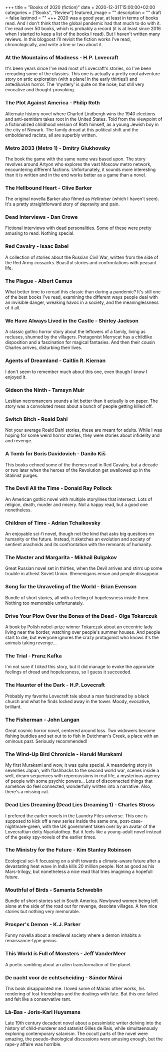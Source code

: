 +++
title =  "Books of 2020 (fiction)"
date = 2020-12-31T15:00:00+02:00
categories = ["Books", "Review"]
featured_image = ""
description = ""
draft = false
lastmod = ""
+++
2020 was a good year, at least in terms of books read. And I don't think that the global pandemic had that much to do with it. I've read over 50 books, which is probably a record (it is at least since 2016 when I started to keep a list of the books I read). But I haven't written many reviews. In this blogpost I'll revisit the fiction works I've read, chronologically, and write a line or two about it.
<!--more-->

### At the Mountains of Madness - H.P. Lovecraft
It's been years since I've read most of Lovecraft's stories, so I've been rereading some of the classics. This one is actually a pretty cool adventure story on artic exploration (with a plane! in the early thirties!) and antediluvian horror. The 'mystery' is quite on the nose, but still very evocative and thought-provoking.

### The Plot Against America - Philip Roth
Alternate history novel where Charled Lindbergh wins the 1940 elections and anti-semitism takes root in the United States. Told from the viewpoint of a fictionalized childhood version of Roth himself, as a young Jewish boy in the city of Newark. The family dread at this political shift and the emboldened racists, all are superbly written.

### Metro 2033 (Metro 1) - Dmitry Glukhovsky
The book the game with the same name was based upon. The story revolves around Artyon who explores the vast Moscow metro network, encountering different factions. Unfortunately, it sounds more interesting than it is written and in the end works better as a game than a novel.

### The Hellbound Heart - Clive Barker
The original novella Barker also filmed as *Hellraiser* (which I haven't seen). It's a pretty straightforward story of depravity and pain.

### Dead Interviews - Dan Crowe
Fictional interviews with dead personalities. Some of these were pretty amusing to read. Nothing special.

### Red Cavalry - Isaac Babel
A collection of stories about the Russian Civil War, written from the side of the Red Army cossacks. Boastful stories and confrontations with peasant life.

### The Plague - Albert Camus
What better time to reread this classic than during a pandemic? It's still one of the best books I've read, examining the different ways people deal with an invisible danger, wreaking havoc in a society, and the meaninglessness of it all.

### We Have Always Lived in the Castle - Shirley Jackson
A classic gothic horror story about the leftovers of a family, living as recluses, shunned by the villagers. Protagonist Merrycat has a childlike disposition and a fascination for magical fantasies. And then their cousin Charles arrives, disturbing their lives.

### Agents of Dreamland - Caitlín R. Kiernan
I don't seem to remember much about this one, even though I know I enjoyed it. 

### Gideon the Ninth - Tamsyn Muir
Lesbian necromancers sounds a lot better than it actually is on paper. The story was a convoluted mess about a bunch of people getting killed off.

### Switch Bitch - Roald Dahl
Not your average Roald Dahl stories, these are meant for adults. While I was hoping for some weird horror stories, they were stories about infidelity and and revenge.

### A Tomb for Boris Davidovich - Danilo Kiš
This books echoed some of the themes read in Red Cavalry, but a decade or two later when the heroes of the Revolution get swallowed up in the Stalinist purges.

### The Devil All the Time - Donald Ray Pollock
An American gothic novel with multiple storylines that intersect. Lots of religion, death, murder and misery. Not a happy read, but a good one nonetheless.

### Children of Time - Adrian Tchaikovsky
An enjoyable sci-fi novel, though not the kind that asks big questions on humanity or the future. Instead, it sketches an evolution and society of sentient arachnids and its confrontation with the remnants of humanity.

### The Master and Margarita - Mikhail Bulgakov
Great Russian novel set in thirties, when the Devil arrives and stirrs up some trouble in atheist Soviet Union. Shenenigans ensue and people dissappear.

### Song for the Unraveling of the World - Brian Evenson
Bundle of short stories, all with a feeling of hopelessness inside them. Nothing too memorable unfortunately.

### Drive Your Plow Over the Bones of the Dead - Olga Tokarczuk
A book by Polish nobel-prize winner Tokarczuk about an eccentric lady living near the border, watching over people's summer houses. And people start to die, but everyone ignores the crazy protagonist who knows it's the animals taking revenge...

### The Trial - Franz Kafka
I'm not sure if I *liked* this story, but it did manage to evoke the approriate feelings of dread and hopelessness, so I guess it succeeded.

### The Haunter of the Dark - H.P. Lovecraft
Probably my favorite Lovecraft tale about a man fascinated by a black church and what he finds locked away in the tower. Moody, evocative, brilliant.

### The Fisherman - John Langan
Great cosmic horror novel, centered around loss. Two widowers become fishing buddies and set out to to fish in Dutchman's Creek, a place with an ominous past. Seriously recommended!

### The Wind-Up Bird Chronicle - Haruki Murakami
My first Murakami and wow, it was quite special. A meandering story in seventies Japan, with flashbacks to the second world war, scenes inside a well, dream sequences with repercussions in real life, a mysterious agency of people with some psychic powers... Lots of disconnected things that somehow do feel connected, wonderfully written into a narrative. Also, there's a missing cat.

### Dead Lies Dreaming (Dead Lies Dreaming 1) - Charles Stross
I prefered the earlier novels in the Laundry Files universe. This one is supposed to kick off a new series inside the same one, post-case-nightmare-green, with the UK government taken over by an avatar of the Lovecraftian deity Nyarlatothep. But it feels like a young-adult novel instead of the geeky spy-novels of the earlier times.

### The Ministry for the Future - Kim Stanley Robinson
Ecological sci-fi focussing on a shift towards a climate-aware future after a devastating heat wave in India kills 20 million people. Not as good as his Mars-trilogy, but nonetheless a nice read that tries imagining a hopefull future.

### Mouthful of Birds - Samanta Schweblin
Bundle of short-stories set in South America. Newlywed women being left alone at the side of the road out for revenge, desolate villages. A few nice stories but nothing very memorable.

### Prosper's Demon - K.J. Parker
Funny novella about a medieval society where a demon inhabits a renaissance-type genius.

### This World is Full of Monsters - Jeff VanderMeer
A poetic rambling about an alien transformation of the planet.

### De nacht voor de echtscheiding - Sándor Márai
This book disappointed me. I loved some of Márais other works, his rendering of lost friendships and the dealings with fate. But this one failed and felt like a conservative rant.

### Là-Bas - Joris-Karl Huysmans
Late 19th century decadent novel about a pessimistic writer delving into the history of child-murderer and satanist Gilles de Rais, while simultaenously exploring contemporary satanism. The occult parts of the novel were amazing, the pseudo-theological discussions were amusing enough, but the rape-y affaire was horrible.